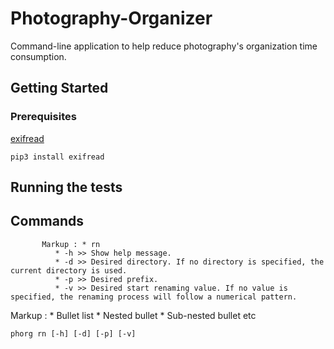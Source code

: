 # Photography-Organizer
Command-line application to help reduce photography's organization time consumption.

## Getting Started

### Prerequisites
[exifread](https://github.com/ianare/exif-py)
```
pip3 install exifread
```

## Running the tests

## Commands
           Markup : * rn
              * -h >> Show help message.
              * -d >> Desired directory. If no directory is specified, the current directory is used.
              * -p >> Desired prefix.
              * -v >> Desired start renaming value. If no value is specified, the renaming process will follow a numerical pattern.
 Markup : * Bullet list
              * Nested bullet
                  * Sub-nested bullet etc
```
phorg rn [-h] [-d] [-p] [-v]
```



